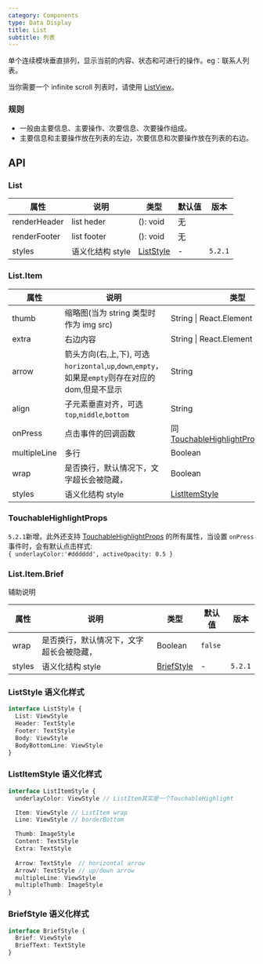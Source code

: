 ```yaml
---
category: Components
type: Data Display
title: List
subtitle: 列表
---
```


单个连续模块垂直排列，显示当前的内容、状态和可进行的操作。eg：联系人列表。

当你需要一个 infinite scroll 列表时，请使用 [ListView](https://mobile.ant.design/components/list-view/)。

### 规则
- 一般由主要信息、主要操作、次要信息、次要操作组成。
- 主要信息和主要操作放在列表的左边，次要信息和次要操作放在列表的右边。

## API

### List

属性 | 说明 | 类型 | 默认值 | 版本 |
----|-----|------|-------|------
| renderHeader       | list heder  | (): void |  无  | |
| renderFooter       | list footer  | (): void |  无  | |
| styles | 语义化结构 style | [ListStyle](#liststyle-语义化样式) | - | `5.2.1` |

### List.Item

属性 | 说明 | 类型 | 默认值 | 版本 |
----|-----|------|-------|------
| thumb       | 缩略图(当为 string 类型时作为 img src)  | String \| React.Element |  无  | |
| extra      | 右边内容        | String \| React.Element |  无  | |
| arrow      | 箭头方向(右,上,下), 可选`horizontal`,`up`,`down`,`empty`，如果是`empty`则存在对应的dom,但是不显示   | String |   无  | |
| align    |  子元素垂直对齐，可选`top`,`middle`,`bottom`  | String   | `middle` | |
| onPress    | 点击事件的回调函数 | 同[TouchableHighlightProps['onPress']](#touchablehighlightprops) |  无  | |
| multipleLine    | 多行 | Boolean  | `false`  | |
| wrap    | 是否换行，默认情况下，文字超长会被隐藏， | Boolean  | `false`  ||
| styles | 语义化结构 style | [ListItemStyle](#listitemstyle-语义化样式) | - | `5.2.1` |

### TouchableHighlightProps
`5.2.1`新增。此外还支持 [TouchableHighlightProps](https://reactnative.dev/docs/touchablehighlight) 的所有属性，当设置 `onPress` 事件时，会有默认点击样式:
<br/> `{ underlayColor:'#dddddd', activeOpacity: 0.5 }`

### List.Item.Brief
辅助说明

属性 | 说明 | 类型 | 默认值 | 版本 |
----|-----|------|-------|------
| wrap    | 是否换行，默认情况下，文字超长会被隐藏， | Boolean  | `false`  | |
| styles | 语义化结构 style | [BriefStyle](#briefstyle-语义化样式) | - | `5.2.1` |

### ListStyle 语义化样式

```typescript
interface ListStyle {
  List: ViewStyle
  Header: TextStyle
  Footer: TextStyle
  Body: ViewStyle
  BodyBottomLine: ViewStyle
}
```
### ListItemStyle 语义化样式

```typescript
interface ListItemStyle {
  underlayColor: ViewStyle // ListItem其实是一个TouchableHighlight

  Item: ViewStyle // ListItem wrap
  Line: ViewStyle // borderBottom

  Thumb: ImageStyle
  Content: TextStyle
  Extra: TextStyle
  
  Arrow: TextStyle  // horizontal arrow
  ArrowV: TextStyle // up/down arrow
  multipleLine: ViewStyle
  multipleThumb: ImageStyle
}
```
### BriefStyle 语义化样式

```typescript
interface BriefStyle {
  Brief: ViewStyle
  BriefText: TextStyle
}
```